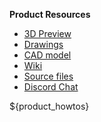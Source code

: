 **Product Resources**

- [3D Preview](${product_3d})
- [Drawings](${product_drawings})
- [CAD model](${product_cad})
- [Wiki](${product_wiki})
- [Source files](${product_github})
- [Discord Chat](${product_chat})

${product_howtos}

